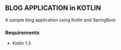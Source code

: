 ## BLOG APPLICATION in KOTLIN

A sample blog application using Kotlin and SpringBoot

###  Requirements
 
- Kotlin 1.3